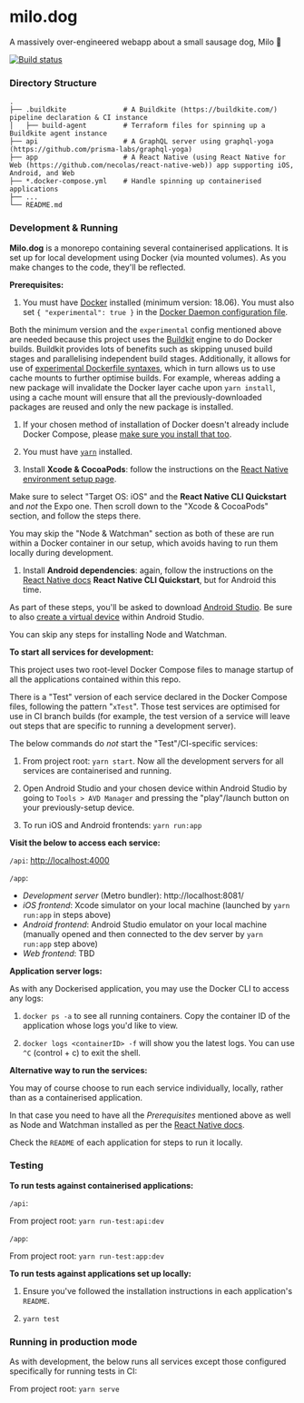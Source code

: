 # milo.dog
A massively over-engineered webapp about a small sausage dog, Milo :dog:

[![Build status](https://badge.buildkite.com/9bd2a6e64f072b66cd0f0997fb75af8033fb781df412812800.svg?branch=master)](https://buildkite.com/milo-dot-dog/milo-dot-dog)

### Directory Structure

```
.
├── .buildkite              # A Buildkite (https://buildkite.com/) pipeline declaration & CI instance
│   ├── build-agent         # Terraform files for spinning up a Buildkite agent instance
├── api                     # A GraphQL server using graphql-yoga (https://github.com/prisma-labs/graphql-yoga)
├── app                     # A React Native (using React Native for Web (https://github.com/necolas/react-native-web)) app supporting iOS, Android, and Web
├── *.docker-compose.yml    # Handle spinning up containerised applications
├── ...
└── README.md
```

### Development & Running

__Milo.dog__ is a monorepo containing several containerised applications. It is set up for local development using Docker (via mounted volumes). As you make changes to the code, they'll be reflected.

**Prerequisites:**

1. You must have [Docker](https://docs.docker.com/get-docker/) installed (minimum version: 18.06). You must also set `{ "experimental": true }` in the [Docker Daemon configuration file](https://docs.docker.com/engine/reference/commandline/dockerd/#daemon-configuration-file).

  Both the minimum version and the `experimental` config mentioned above are needed because this project uses the [Buildkit](https://docs.docker.com/engine/reference/builder/#buildkit) engine to do Docker builds. Buildkit provides lots of benefits such as skipping unused build stages and parallelising independent build stages. Additionally, it allows for use of [experimental Dockerfile syntaxes](https://github.com/moby/buildkit/blob/master/frontend/dockerfile/docs/experimental.md), which in turn allows us to use cache mounts to further optimise builds. For example, whereas adding a new package will invalidate the Docker layer cache upon `yarn install`, using a cache mount will ensure that all the previously-downloaded packages are reused and only the new package is installed.

1. If your chosen method of installation of Docker doesn't already include Docker Compose, please [make sure you install that too](https://docs.docker.com/compose/install/).

1. You must have [`yarn`](https://classic.yarnpkg.com/en/docs/install) installed.

1. Install **Xcode & CocoaPods**: follow the instructions on the [React Native environment setup page](https://reactnative.dev/docs/environment-setup).

  Make sure to select "Target OS: iOS" and the **React Native CLI Quickstart** and *not* the Expo one. Then scroll down to the "Xcode & CocoaPods" section, and follow the steps there.

  You may skip the "Node & Watchman" section as both of these are run within a Docker container in our setup, which avoids having to run them locally during development.

1. Install **Android dependencies**: again, follow the instructions on the [React Native docs](https://reactnative.dev/docs/environment-setup) **React Native CLI Quickstart**, but for Android this time.

  As part of these steps, you'll be asked to download [Android Studio](https://developer.android.com/studio/index.html). Be sure to also [create a virtual device](https://developer.android.com/studio/run/managing-avds#createavd) within Android Studio.

  You can skip any steps for installing Node and Watchman.

**To start all services for development:**

This project uses two root-level Docker Compose files to manage startup of all the applications contained within this repo.

There is a "Test" version of each service declared in the Docker Compose files, following the pattern "`xTest`". Those test services are optimised for use in CI branch builds (for example, the test version of a service will leave out steps that are specific to running a development server).

The below commands do *not* start the "Test"/CI-specific services:

1. From project root: `yarn start`. Now all the development servers for all services are containerised and running.

1. Open Android Studio and your chosen device within Android Studio by going to `Tools > AVD Manager` and pressing the "play"/launch button on your previously-setup device.

1. To run iOS and Android frontends: `yarn run:app`

**Visit the below to access each service:**

`/api`: [http://localhost:4000](http://localhost:4000/)

`/app`:
  * *Development server* (Metro bundler): http://localhost:8081/
  * *iOS frontend*: Xcode simulator on your local machine (launched by `yarn run:app` in steps above)
  * *Android frontend*: Android Studio emulator on your local machine (manually opened and then connected to the dev server by `yarn run:app` step above)
  * *Web frontend*: TBD

**Application server logs:**

As with any Dockerised application, you may use the Docker CLI to access any logs:

1. `docker ps -a` to see all running containers. Copy the container ID of the application whose logs you'd like to view.

1. `docker logs <containerID> -f` will show you the latest logs. You can use `^C` (control + c) to exit the shell.

**Alternative way to run the services:**

You may of course choose to run each service individually, locally, rather than as a containerised application.

In that case you need to have all the *Prerequisites* mentioned above as well as Node and Watchman installed as per the [React Native docs](https://reactnative.dev/docs/environment-setup).

Check the `README` of each application for steps to run it locally.

### Testing

**To run tests against containerised applications:**

`/api`:

From project root: `yarn run-test:api:dev`

`/app`:

From project root: `yarn run-test:app:dev`

**To run tests against applications set up locally:**

1. Ensure you've followed the installation instructions in each application's `README`.

1. `yarn test`

### Running in production mode

As with development, the below runs all services except those configured specifically for running tests in CI:

From project root: `yarn serve`
